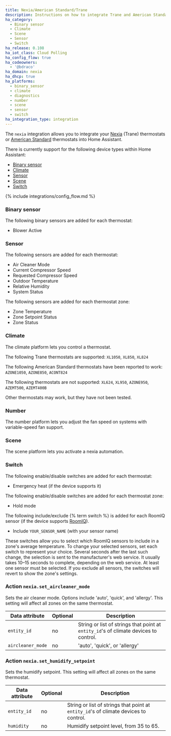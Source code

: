```yaml
---
title: Nexia/American Standard/Trane
description: Instructions on how to integrate Trane and American Standard thermostats into Home Assistant.
ha_category:
  - Binary sensor
  - Climate
  - Scene
  - Sensor
  - Switch
ha_release: 0.108
ha_iot_class: Cloud Polling
ha_config_flow: true
ha_codeowners:
  - '@bdraco'
ha_domain: nexia
ha_dhcp: true
ha_platforms:
  - binary_sensor
  - climate
  - diagnostics
  - number
  - scene
  - sensor
  - switch
ha_integration_type: integration
---
```


The `nexia` integration allows you to integrate your [Nexia](https://mynexia.com/) (Trane) thermostats or [American Standard](https://asairhome.com/) thermostats into Home Assistant.

There is currently support for the following device types within Home Assistant:

- [Binary sensor](#binary-sensor)
- [Climate](#climate)
- [Sensor](#sensor)
- [Scene](#scene)
- [Switch](#switch)

{% include integrations/config_flow.md %}

### Binary sensor

The following binary sensors are added for each thermostat:

- Blower Active

### Sensor

The following sensors are added for each thermostat:

- Air Cleaner Mode
- Current Compressor Speed
- Requested Compressor Speed
- Outdoor Temperature
- Relative Humidity
- System Status

The following sensors are added for each thermostat zone:

- Zone Temperature
- Zone Setpoint Status
- Zone Status

### Climate

The climate platform lets you control a thermostat.

The following Trane thermostats are supported: `XL1050`, `XL850`, `XL824`

The following American Standard thermostats have been reported to work: `AZONE1050`, `AZONE850`, `ACONT824`

The following thermostats are not supported: `XL624`, `XL950`, `AZONE950`, `AZEMT500`, `AZEMT400B`

Other thermostats may work, but they have not been tested.

### Number

The number platform lets you adjust the fan speed on systems with variable-speed fan support.

### Scene

The scene platform lets you activate a nexia automation.

### Switch

The following enable/disable switches are added for each thermostat:

- Emergency heat (if the device supports it)

The following enable/disable switches are added for each thermostat zone:

- Hold mode

The following include/exclude {% term switch %} is added for each RoomIQ sensor (if the device supports
[RoomIQ](https://support.asairhome.com/hc/en-us/articles/360045784651-RoomIQ-Overview-and-Usage)).

- Include `YOUR_SENSOR_NAME` (with your sensor name)

These switches allow you to select which RoomIQ sensors to include in a zone's average temperature.
To change your selected sensors, set each switch to represent your choice.
Several seconds after the last such change, the selection is sent to the manufacturer's web service.
It usually takes 10–15 seconds to complete, depending on the web service.
At least one sensor must be selected.
If you exclude all sensors, the switches will revert to show the zone's settings.

### Action `nexia.set_aircleaner_mode`

Sets the air cleaner mode. Options include 'auto', 'quick', and 
'allergy'. This setting will affect all zones on the same thermostat.

| Data attribute | Optional | Description |
| ---------------------- | -------- | ----------- |
| `entity_id` | no | String or list of strings that point at `entity_id`'s of climate devices to control.
| `aircleaner_mode` | no | 'auto', 'quick', or 'allergy'

### Action `nexia.set_humidify_setpoint`

Sets the humidify setpoint. This setting will affect all zones on the same thermostat.

| Data attribute | Optional | Description |
| ---------------------- | -------- | ----------- |
| `entity_id` | no | String or list of strings that point at `entity_id`'s of climate devices to control.
| `humidity` | no | Humidify setpoint level, from 35 to 65.
